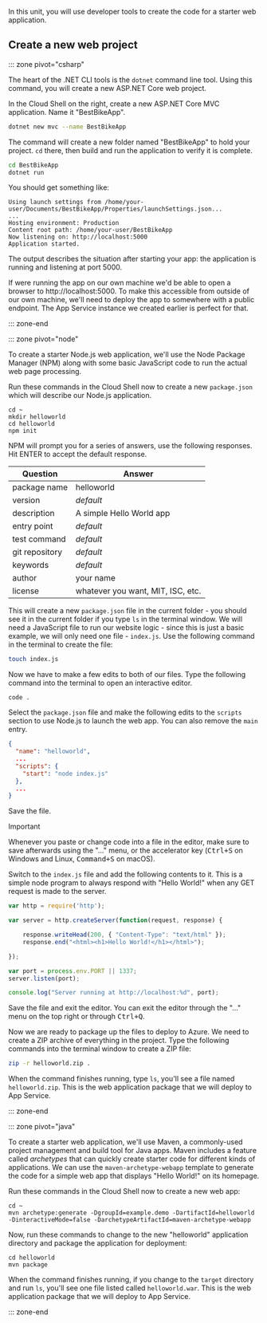 ﻿In this unit, you will use developer tools to create the code for a starter web application.

## Create a new web project

::: zone pivot="csharp"

The heart of the .NET CLI tools is the `dotnet` command line tool. Using this command, you will create a new ASP.NET Core web project.

In the Cloud Shell on the right, create a new ASP.NET Core MVC application. Name it "BestBikeApp".

```bash
dotnet new mvc --name BestBikeApp
```

The command will create a new folder named "BestBikeApp" to hold your project. `cd` there, then build and run the application to verify it is complete.

```bash
cd BestBikeApp
dotnet run
```

You should get something like:

```console
Using launch settings from /home/your-user/Documents/BestBikeApp/Properties/launchSettings.json...
...
Hosting environment: Production
Content root path: /home/your-user/BestBikeApp
Now listening on: http://localhost:5000
Application started.
```

The output describes the situation after starting your app: the application is running and listening at port 5000.

If were running the app on our own machine we'd be able to open a browser to http://localhost:5000. To make this accessible from outside of our own machine, we'll need to deploy the app to somewhere with a public endpoint. The App Service instance we created earlier is perfect for that.

::: zone-end

::: zone pivot="node"

To create a starter Node.js web application, we'll use the Node Package Manager (NPM) along with some basic JavaScript code to run the actual web page processing.

Run these commands in the Cloud Shell now to create a new `package.json` which will describe our Node.js application.

```console
cd ~
mkdir helloworld
cd helloworld
npm init
```

NPM will prompt you for a series of answers, use the following responses. Hit ENTER to accept the default response.

| Question | Answer |
|----------|--------|
| package name | helloworld |
| version | _default_ |
| description | A simple Hello World app |
| entry point | _default_ |
| test command | _default_ |
| git repository | _default_ |
| keywords | _default_ |
| author | your name |
| license | whatever you want, MIT, ISC, etc. |

This will create a new `package.json` file in the current folder - you should see it in the current folder if you type `ls` in the terminal window. We will need a JavaScript file to run our website logic - since this is just a basic example, we will only need one file - `index.js`. Use the following command in the terminal to create the file:

```bash
touch index.js
``` 

Now we have to make a few edits to both of our files. Type the following command into the terminal to open an interactive editor.

```console
code .
```

Select the `package.json` file and make the following edits to the `scripts` section to use Node.js to launch the web app. You can also remove the `main` entry.

```json
{
  "name": "helloworld",
  ...
  "scripts": {
    "start": "node index.js"
  },
  ...
}
```

Save the file.

> [!IMPORTANT]
> Whenever you paste or change code into a file in the editor, make sure to save afterwards using the "..." menu, or the accelerator key (<kbd>Ctrl+S</kbd> on Windows and Linux, <kbd>Command+S</kbd> on macOS).

Switch to the `index.js` file and add the following contents to it. This is a simple node program to always respond with "Hello World!" when any GET request is made to the server.

```javascript
var http = require('http');

var server = http.createServer(function(request, response) {

    response.writeHead(200, { "Content-Type": "text/html" });
    response.end("<html><h1>Hello World!</h1></html>");

});

var port = process.env.PORT || 1337;
server.listen(port);

console.log("Server running at http://localhost:%d", port);
```

Save the file and exit the editor. You can exit the editor through the "..." menu on the top right or through <kbd>Ctrl+Q</kbd>.

Now we are ready to package up the files to deploy to Azure. We need to create a ZIP archive of everything in the project. Type the following commands into the terminal window to create a ZIP file:

```bash
zip -r helloworld.zip .
```

When the command finishes running, type `ls`, you'll see a file named `helloworld.zip`. This is the web application package that we will deploy to App Service.

::: zone-end

::: zone pivot="java"

To create a starter web application, we'll use Maven, a commonly-used project management and build tool for Java apps. Maven includes a feature called *archetypes* that can quickly create starter code for different kinds of applications. We can use the `maven-archetype-webapp` template to generate the code for a simple web app that displays "Hello World!" on its homepage.

Run these commands in the Cloud Shell now to create a new web app:

```console
cd ~
mvn archetype:generate -DgroupId=example.demo -DartifactId=helloworld -DinteractiveMode=false -DarchetypeArtifactId=maven-archetype-webapp
```

Now, run these commands to change to the new "helloworld" application directory and package the application for deployment:

```console
cd helloworld
mvn package
```

When the command finishes running, if you change to the `target` directory and run `ls`, you'll see one file listed called `helloworld.war`. This is the web application package that we will deploy to App Service.

::: zone-end